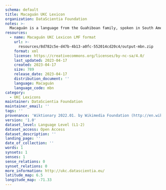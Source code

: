 ```yaml
---
schema: default
title: Macaguán UKC Lexicon
organization: DataScientia Foundation
notes: >-
  Macaguán is a language from the Guahiboan family, spoken in South America. The UKC Lexicon of Macaguán is represented as a lexico-semantic network. It consists of words, word senses, synsets, as well as sense-level and synset-level relationships.
resources:
  - name: Macaguán UKC Lexicon LMF format
    url: >-
      resources/8d782c5e-d47b-4b13-a0fc-552014cd20c4/output-mbn.zip
    format: xml
    license: https://creativecommons.org/licenses/by-nc-sa/4.0/
    last_updated: 2023-04-17
    created: 2023-04-17
    size: 789
    release_date: 2023-04-17
    distribution_document: ''
    language: Macaguán
    language_code: mbn
category:
  - UKC Lexicons
maintainer: DataScientia Foundation
maintainer_email: ''
tags: ''
provenance: 'Wiktionary 2022.01. by Wikimedia Foundation (http://en.wiktionary.org); Princeton WordNet 2.1 by Princeton University (https://wordnet.princeton.edu)'
version: '1.0'
dataset_level: Language Level (L1-2)
dataset_access: Open Access
dataset_description: ''
landing_page: ''
date_of_collection: ''
words: 1
synsets: 1
senses: 1
sense_relations: 0
synset_relations: 0
more_information: http://ukc.datascientia.eu/
latitude_map: 6.5
longitude_map: -71.33
---
```

